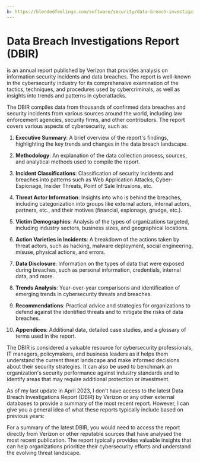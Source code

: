 ```yaml
---
b: https://blendedfeelings.com/software/security/data-breach-investigations-report-dbir.md
---
```


# Data Breach Investigations Report (DBIR)
is an annual report published by Verizon that provides analysis on information security incidents and data breaches. The report is well-known in the cybersecurity industry for its comprehensive examination of the tactics, techniques, and procedures used by cybercriminals, as well as insights into trends and patterns in cyberattacks.

The DBIR compiles data from thousands of confirmed data breaches and security incidents from various sources around the world, including law enforcement agencies, security firms, and other contributors. The report covers various aspects of cybersecurity, such as:

1. **Executive Summary**: A brief overview of the report's findings, highlighting the key trends and changes in the data breach landscape.

2. **Methodology**: An explanation of the data collection process, sources, and analytical methods used to compile the report.

3. **Incident Classifications**: Classification of security incidents and breaches into patterns such as Web Application Attacks, Cyber-Espionage, Insider Threats, Point of Sale Intrusions, etc.

4. **Threat Actor Information**: Insights into who is behind the breaches, including categorization into groups like external actors, internal actors, partners, etc., and their motives (financial, espionage, grudge, etc.).

5. **Victim Demographics**: Analysis of the types of organizations targeted, including industry sectors, business sizes, and geographical locations.

6. **Action Varieties in Incidents**: A breakdown of the actions taken by threat actors, such as hacking, malware deployment, social engineering, misuse, physical actions, and errors.

7. **Data Disclosure**: Information on the types of data that were exposed during breaches, such as personal information, credentials, internal data, and more.

8. **Trends Analysis**: Year-over-year comparisons and identification of emerging trends in cybersecurity threats and breaches.

9. **Recommendations**: Practical advice and strategies for organizations to defend against the identified threats and to mitigate the risks of data breaches.

10. **Appendices**: Additional data, detailed case studies, and a glossary of terms used in the report.


The DBIR is considered a valuable resource for cybersecurity professionals, IT managers, policymakers, and business leaders as it helps them understand the current threat landscape and make informed decisions about their security strategies. It can also be used to benchmark an organization's security performance against industry standards and to identify areas that may require additional protection or investment.

As of my last update in April 2023, I don't have access to the latest Data Breach Investigations Report (DBIR) by Verizon or any other external databases to provide a summary of the most recent report. However, I can give you a general idea of what these reports typically include based on previous years:


For a summary of the latest DBIR, you would need to access the report directly from Verizon or other reputable sources that have analysed the most recent publication. The report typically provides valuable insights that can help organizations prioritize their cybersecurity efforts and understand the evolving threat landscape.